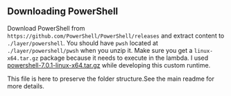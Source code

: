 ## Downloading PowerShell
Download PowerShell from `https://github.com/PowerShell/PowerShell/releases` and extract content to `./layer/powershell`. You should have `pwsh` located at `./layer/powershell/pwsh` when you unzip it. Make sure you get a `linux-x64.tar.gz` package because it needs to execute in the lambda. I used [powershell-7.0.1-linux-x64.tar.gz](https://github.com/PowerShell/PowerShell/releases/download/v7.0.1/powershell-7.0.1-linux-x64.tar.gz) while developing this custom runtime.

This file is here to preserve the folder structure.See the main readme for more details.
